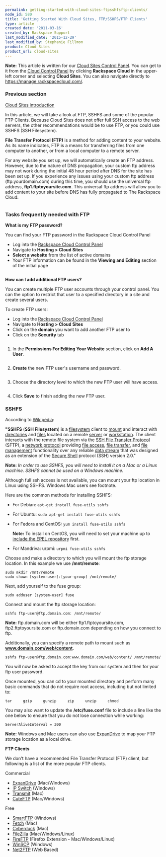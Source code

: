 ```yaml
---
permalink: getting-started-with-cloud-sites-ftpsshfsftp-clients/
node_id: 580
title: 'Getting Started With Cloud Sites, FTP/SSHFS/FTP Clients'
type: article
created_date: '2011-03-16'
created_by: Rackspace Support
last_modified_date: '2015-12-29'
last_modified_by: Stephanie Fillmon
product: Cloud Sites
product_url: cloud-sites
---
```


**Note:** This article is written for our [Cloud Sites Control Panel](https://manage.rackspacecloud.com/). You can get to it from the [Cloud Control Panel](https://mycloud.rackspace.com) by clicking **Rackspace Cloud** in the upper-left corner and selecting **Cloud Sites**. You can also navigate directly to <https://manage.rackspacecloud.com/>.

### Previous section

[Cloud Sites introduction](/how-to/cloud-sites)

In this article, we will take a look at FTP, SSHFS
and some of the popular FTP Clients. Because Cloud
Sites does not offer full SSH access to the web servers, the other
recommendations would be to use FTP, or you could use SSHFS (SSH
Filesystem).

**File Transfer Protocol (FTP)** is a method for adding content to your
website. As its name indicates, FTP is a means for transferring files
from one computer to another, or from a local computer to a remote
server.

For any website you set up, we will automatically create an FTP address. However, due to the nature of DNS
propagation, your custom ftp address may not work during the initial 48
hour period after DNS for the site has been set up. If you experience
any issues using your custom ftp address (ftp.yourdomain.com) during
this time, you should use the universal ftp address,
**ftp1.ftptoyoursite.com**. This universal ftp address will allow you to
add content to your site before DNS has fully propagated to The
Rackspace Cloud.

<img src="http://c806394.r94.cf2.rackcdn.com/ftpserver2.png" alt="" />

### Tasks frequently needed with FTP

**What is my FTP password?**

You can find your FTP password in the Rackspace Cloud Control Panel

-   Log into the [Rackspace Cloud Control Panel](http://manage.rackspacecloud.com)
-   Navigate to **Hosting > Cloud Sites**
-   **Select a website** from the list of active domains
-   Your FTP information can be found in the **Viewing and Editing**
    section of the initial page

<img src="http://c806394.r94.cf2.rackcdn.com/ftpsettings.png" alt="" />

**How can I add additional FTP users?**

You can create multiple FTP user accounts through your control panel.
You can the option to restrict that user to a specified directory in a
site and create several users.

To create FTP users:

-   Log into the [Rackspace Cloud Control Panel](http://manage.rackspacecloud.com)
-   Navigate to **Hosting > Cloud Sites**
-   Click on the **domain** you want to add another FTP user to
-   Click on the **Security** tab

<img src="http://c806394.r94.cf2.rackcdn.com/securitytab.png" alt="" />

1. In the **Permissions For Editing Your Website** section, click on **Add A User**.

   <img src="http://c806394.r94.cf2.rackcdn.com/addauser.png" alt="" />

2. **Create** the new FTP user's username and password.

   <img src="http://c806394.r94.cf2.rackcdn.com/ftpnewuserpass.png" alt="" />

3. Choose the directory level to which the new FTP user will have access.

   <img src="http://c806394.r94.cf2.rackcdn.com/ftppermissions.png" alt="" />

4. Click **Save** to finish adding the new FTP user.


### SSHFS

According to [Wikipedia](http://en.wikipedia.org/wiki/SSHFS):

**"SSHFS** (**SSH Filesystem**) is
a [filesystem](http://en.wikipedia.org/wiki/Filesystem "Filesystem") client
to [mount](http://en.wikipedia.org/wiki/Mount_(computing) "Mount (computing)") and
interact
with [directories](http://en.wikipedia.org/wiki/Directory_(file_systems) "Directory (file systems)") and [files](http://en.wikipedia.org/wiki/Computer_file "Computer file") located
on a
remote [server](http://en.wikipedia.org/wiki/Server_(computing) "Server (computing)") or [workstation](http://en.wikipedia.org/wiki/Workstation "Workstation"). The
client interacts with the remote file system via the [SSH File Transfer
Protocol](http://en.wikipedia.org/wiki/SSH_File_Transfer_Protocol "SSH File Transfer Protocol") (SFTP), a [network
protocol](http://en.wikipedia.org/wiki/Network_protocol "Network protocol") providing [file
access](http://en.wikipedia.org/wiki/File_access "File access"), [file
transfer](http://en.wikipedia.org/wiki/File_transfer "File transfer"),
and [file
management](http://en.wikipedia.org/wiki/File_management "File management") functionality
over any reliable [data
stream](http://en.wikipedia.org/wiki/Data_stream "Data stream") that was
designed as an extension of the [Secure
Shell](http://en.wikipedia.org/wiki/Secure_Shell "Secure Shell") protocol
(SSH) version 2.0."

**Note:** *In order to use SSHFS, you will need to install it on a Mac
or a Linux machine. SSHFS cannot be used on a Windows machine.*

Although full ssh access is not available, you can mount your ftp
location in Linux using SSHFS. Windows Mac users see footnote.

Here are the common methods for installing SSHFS:

- For Debian: `apt-get install fuse-utils sshfs`

- For Ubuntu: `sudo apt-get install fuse-utils sshfs`

- For Fedora and CentOS: `yum install fuse-utils sshfs`

  **Note:**  To install on CentOS, you will need to set your machine up to
[include the EPEL repository](/how-to/install-epel-and-additional-repositories-on-centos-and-red-hat)
first.

- For Mandriva: urpmi: `urpmi fuse-utils sshfs`

Choose and make a directory to which you will mount the ftp
storage location. In this example we use **/mnt/remote**:

    sudo mkdir /mnt/remote
    sudo chown [system-user]:[your-group] /mnt/remote/

Next, add yourself to the fuse group:

    sudo adduser [system-user] fuse

Connect and mount the ftp storage location:

    sshfs ftp-user@ftp.domain.com: /mnt/remote/

**Note:** ftp.domain.com will be either ftp1.ftptoyoursite.com,
ftp2.ftptoyoursite.com or ftp.domain.com depending on how you connect to
ftp.

Additionally, you can specify a remote path to mount such as
**www.domain.com/web/content**.

    sshfs ftp-user@ftp.domain.com:www.domain.com/web/content/ /mnt/remote/

You will now be asked to accept the key from our system and then for
your ftp user password.

Once mounted, you can cd to your mounted directory and perform many basic
commands that do not require root access, including but not limited to:

    tar     gzip     gunzip     zip     unzip     chmod

You may also want to update the **/etc/fuse.conf** file to include a line
like the one below to ensure that you do not lose connection while working:

    ServerAliveInterval = 300

**Note:** Windows and Mac users can also
use [ExpanDrive](http://www.expandrive.com/ "http://www.expandrive.com") to
map your FTP storage location as a local drive.

**FTP Clients**

We don't have a recommended File Transfer Protocol (FTP) client, but
following is a list of the more popular FTP clients.

Commercial

-   [ExpanDrive](http://www.expandrive.com/ "http://www.expandrive.com") (Mac/Windows)
-   [IP Switch](http://www.ipswitch.com/ "http://www.ipswitch.com/") (Windows)
-   [Transmit](http://www.panic.com/ "http://www.panic.com/") (Mac)
-   [CuteFTP](http://www.cuteftp.com/ "http://www.cuteftp.com") (Mac/Windows)

Free

-   [SmartFTP](http://www.smartftp.com/ "http://www.smartftp.com/") (Windows)
-   [Fetch](http://www.fetchsoftworks.com/ "http://www.fetchsoftworks.com/") (Mac)
-   [Cyberduck](http://cyberduck.ch/ "http://cyberduck.ch/") (Mac)
-   [FileZilla](http://filezilla-project.org/ "http://filezilla-project.org/") (Mac/Windows/Linux)
-   [FireFTP](http://fireftp.mozdev.org/ "http://fireftp.mozdev.org/") (Firefox Extension - Mac/Windows/Linux)
-   [WinSCP](http://winscp.net/ "http://winscp.net/") (Windows)
-   [Net2FTP](http://www.net2ftp.com/ "http://www.net2ftp.com") (Web Based)
